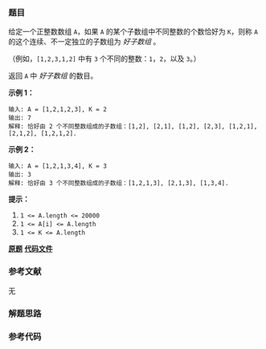 ### 题目
给定一个正整数数组 `A`，如果 `A` 的某个子数组中不同整数的个数恰好为 `K`，则称 `A` 的这个连续、不一定独立的子数组为 _好子数组_ 。

（例如，`[1,2,3,1,2]` 中有 `3` 个不同的整数：`1`，`2`，以及 `3`。）

返回 `A` 中 _好子数组_ 的数目。



**示例 1：**

    
    
    输入: A = [1,2,1,2,3], K = 2
    输出: 7
    解释: 恰好由 2 个不同整数组成的子数组：[1,2], [2,1], [1,2], [2,3], [1,2,1], [2,1,2], [1,2,1,2].
    

**示例 2：**

    
    
    输入: A = [1,2,1,3,4], K = 3
    输出: 3
    解释: 恰好由 3 个不同整数组成的子数组：[1,2,1,3], [2,1,3], [1,3,4].
    



**提示：**

  1. `1 <= A.length <= 20000`
  2. `1 <= A[i] <= A.length`
  3. `1 <= K <= A.length`

 **[原题](https://leetcode-cn.com/problems/subarrays-with-k-different-integers/)**    **[代码文件]()**


### 参考文献
无

### 解题思路




### 参考代码

```go


```




